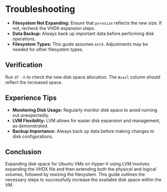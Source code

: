# Troubleshooting

- **Filesystem Not Expanding:** Ensure that `pvresize` reflects the new size. If not, recheck the VHDX expansion steps.
- **Data Backup:** Always back up important data before performing disk operations.
- **Filesystem Types:** This guide assumes `ext4`. Adjustments may be needed for other filesystem types.

## Verification

Run `df -h` to check the new disk space allocation. The `Avail` column should reflect the increased space.

## Experience Tips

- **Monitoring Disk Usage:** Regularly monitor disk space to avoid running out unexpectedly.
- **LVM Flexibility:** LVM allows for easier disk expansion and management, as demonstrated.
- **Backup Importance:** Always back up data before making changes to disk configurations.

## Conclusion

Expanding disk space for Ubuntu VMs on Hyper-V using LVM involves expanding the VHDX file and then extending both the physical and logical volumes, followed by resizing the filesystem. This guide outlines the necessary steps to successfully increase the available disk space within the VM.